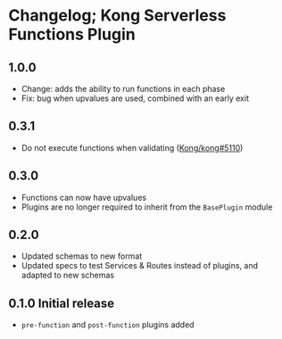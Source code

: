# Changelog; Kong Serverless Functions Plugin

## 1.0.0

- Change: adds the ability to run functions in each phase
- Fix: bug when upvalues are used, combined with an early exit

## 0.3.1

- Do not execute functions when validating ([Kong/kong#5110](https://github.com/Kong/kong/issues/5110))

## 0.3.0

- Functions can now have upvalues
- Plugins are no longer required to inherit from the `BasePlugin` module

## 0.2.0

- Updated schemas to new format
- Updated specs to test Services & Routes instead of plugins, and adapted to new schemas

## 0.1.0 Initial release

- `pre-function` and `post-function` plugins added
